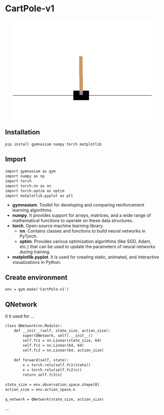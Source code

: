 # CartPole-v1

<p align="center">
  <img src="img/default.png" />
</p>

## Installation

```
pip install gymnasium numpy torch matplotlib
```

## Import

```
import gymnasium as gym
import numpy as np
import torch
import torch.nn as nn
import torch.optim as optim
import matplotlib.pyplot as plt
```

- **gymnasium**. Toolkit for developing and comparing reinforcement learning algorithms.
- **numpy**. It provides support for arrays, matrices, and a wide range of mathematical functions to operate on these data structures.
- **torch**. Open-source machine learning library.
  - **nn**. Contains classes and functions to build neural networks in PyTorch.
  - **optim**. Provides various optimization algorithms (like SGD, Adam, etc.) that can be used to update the parameters of neural networks during training.
- **matplotlib.pyplot**. It is used for creating static, animated, and interactive visualizations in Python.

## Create environment

```
env = gym.make('CartPole-v1')
```

## QNetwork

It it used for ...

```
class QNetwork(nn.Module):
    def __init__(self, state_size, action_size):
        super(QNetwork, self).__init__()
        self.fc1 = nn.Linear(state_size, 64)
        self.fc2 = nn.Linear(64, 64)
        self.fc3 = nn.Linear(64, action_size)
        
    def forward(self, state):
        x = torch.relu(self.fc1(state))
        x = torch.relu(self.fc2(x))
        return self.fc3(x)
    
state_size = env.observation_space.shape[0]
action_size = env.action_space.n

q_network = QNetwork(state_size, action_size)
```

...
